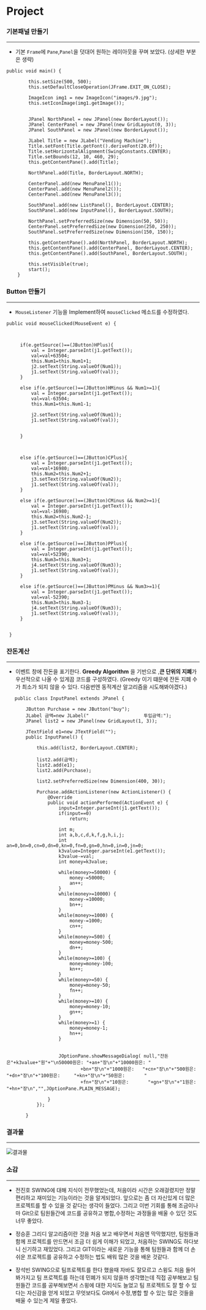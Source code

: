 # Project


### 기본패널 만들기
---
* 기본 `Frame`에 `Pane`,`Panel`을 덧대어 원하는 레이아웃을 꾸며 보았다. (상세한 부분은 생략)

```
public void main() {

        this.setSize(500, 500);
        this.setDefaultCloseOperation(JFrame.EXIT_ON_CLOSE);

        ImageIcon img1 = new ImageIcon("images/9.jpg");
        this.setIconImage(img1.getImage());


        JPanel NorthPanel = new JPanel(new BorderLayout());
        JPanel CenterPanel = new JPanel(new GridLayout(0, 3));
        JPanel SouthPanel = new JPanel(new BorderLayout());

        JLabel Title = new JLabel("Vending Machine");
        Title.setFont(Title.getFont().deriveFont(20.0f));
        Title.setHorizontalAlignment(SwingConstants.CENTER);
        Title.setBounds(12, 10, 460, 29);
        this.getContentPane().add(Title);

        NorthPanel.add(Title, BorderLayout.NORTH);

        CenterPanel.add(new MenuPanel1());
        CenterPanel.add(new MenuPanel2());
        CenterPanel.add(new MenuPanel3());

        SouthPanel.add(new ListPanel(), BorderLayout.CENTER);
        SouthPanel.add(new InputPanel(), BorderLayout.SOUTH);

        NorthPanel.setPreferredSize(new Dimension(50, 50));
        CenterPanel.setPreferredSize(new Dimension(250, 250));
        SouthPanel.setPreferredSize(new Dimension(150, 150));

        this.getContentPane().add(NorthPanel, BorderLayout.NORTH);
        this.getContentPane().add(CenterPanel, BorderLayout.CENTER);
        this.getContentPane().add(SouthPanel, BorderLayout.SOUTH);

        this.setVisible(true);
        start();
    }
   ```
   
   ### Button 만들기
   ---
   * `MouseListener` 기능을 Implement하여 `mouseClicked` 메소드를 수정하였다. 
   
   ```
   public void mouseClicked(MouseEvent e) {



        if(e.getSource()==(JButton)HPlus){
            val = Integer.parseInt(j1.getText());
            val=val+63504;
            this.Num1=this.Num1+1;
            j2.setText(String.valueOf(Num1));
            j1.setText(String.valueOf(val));
        }

        else if(e.getSource()==(JButton)HMinus && Num1>=1){
            val = Integer.parseInt(j1.getText());
            val=val-63504;
            this.Num1=this.Num1-1;

            j2.setText(String.valueOf(Num1));
            j1.setText(String.valueOf(val));


        }



        else if(e.getSource()==(JButton)CPlus){
            val = Integer.parseInt(j1.getText());
            val=val+16980;
            this.Num2=this.Num2+1;
            j3.setText(String.valueOf(Num2));
            j1.setText(String.valueOf(val));
        }

        else if(e.getSource()==(JButton)CMinus && Num2>=1){
            val = Integer.parseInt(j1.getText());
            val=val-16980;
            this.Num2=this.Num2-1;
            j3.setText(String.valueOf(Num2));
            j1.setText(String.valueOf(val));
        }

        else if(e.getSource()==(JButton)PPlus){
            val = Integer.parseInt(j1.getText());
            val=val+52390;
            this.Num3=this.Num3+1;
            j4.setText(String.valueOf(Num3));
            j1.setText(String.valueOf(val));
        }

        else if(e.getSource()==(JButton)PMinus && Num3>=1){
            val = Integer.parseInt(j1.getText());
            val=val-52390;
            this.Num3=this.Num3-1;
            j4.setText(String.valueOf(Num3));
            j1.setText(String.valueOf(val));
        }


    }
 ```
 
  ### 잔돈계산
 ---
  * 이벤트 창에 잔돈을 표기한다. **Greedy Algorithm** 을 기반으로 ,**큰 단위의 지폐**가 우선적으로 나올 수 있게끔  코드를 구성하였다. 
    (Greedy 이기 떄문에 잔돈 지폐 수가 최소가 되지 않을 수 있다.  다음번엔 동적계산 알고리즘을 시도해봐야겠다.)
    
 ```
    public class InputPanel extends JPanel {

        JButton Purchase = new JButton("buy");
        JLabel 금액=new JLabel("                    투입금액:");
        JPanel list2 = new JPanel(new GridLayout(1, 3));

        JTextField e1=new JTextField("");
        public InputPanel() {

            this.add(list2, BorderLayout.CENTER);

            list2.add(금액);
            list2.add(e1);
            list2.add(Purchase);

            list2.setPreferredSize(new Dimension(400, 30));

            Purchase.addActionListener(new ActionListener() {
                @Override
                public void actionPerformed(ActionEvent e) {
                    input=Integer.parseInt(j1.getText());
                    if(input==0)
                        return;

                    int m;
                    int a,b,c,d,k,f,g,h,i,j;
                    int an=0,bn=0,cn=0,dn=0,kn=0,fn=0,gn=0,hn=0,in=0,jn=0;
                    k3value=Integer.parseInt(e1.getText());
                    k3value-=val;
                    int money=k3value;

                    while(money>=50000) {
                        money-=50000;
                        an++;
                    }
                    while(money>=10000) {
                        money-=10000;
                        bn++;
                    }
                    while(money>=1000) {
                        money-=1000;
                        cn++;
                    }
                    while(money>=500) {
                        money=money-500;
                        dn++;
                    }
                    while(money>=100) {
                        money=money-100;
                        kn++;
                    }
                    while(money>=50) {
                        money=money-50;
                        fn++;
                    }
                    while(money>=10) {
                        money=money-10;
                        gn++;
                    }
                    while(money>=1) {
                        money=money-1;
                        hn++;
                    }


                    JOptionPane.showMessageDialog( null,"잔돈은"+k3value+"원"+"\n50000원은: "+an+"장\n"+"10000원은: "
                            +bn+"장\n"+"1000원은:   "+cn+"장\n"+"500원은:     "+dn+"장\n"+"100원은:     "+kn+"장\n"+"50원은:       "
                            +fn+"장\n"+"10원은:       "+gn+"장\n"+"1원은:         "+hn+"장\n","",JOptionPane.PLAIN_MESSAGE);

                }
            });

        }

 ```
    
    
    
### 결과물
---
    
![결과물](https://user-images.githubusercontent.com/62733838/80172629-72bca180-8628-11ea-911e-228dc731d40f.JPG)

    
    
    
    
### 소감
---  
    
* 전진호
 SWING에 대해 지식이 전무했었는데, 처음이라 시간은 오래걸렸지만 정말 편리하고 재미있는 기능이라는 것을 알게되었다.
 앞으로는 좀 더 자신있게 더 많은 프로젝트를 할 수 있을 것 같다는 생각이 들었다. 그리고 이번 기회를 통해 조금이나마
 Git으로 팀원들간에 코드를 공유하고 병합,수정하는 과정들을 배울 수 있던 것도 너무 좋았다.
    
* 정승훈
 그리디 알고리즘이란 것을 처음 보고 배우면서 처음엔 막막했지만, 팀원들과 함께 프로젝트를 만드면서 조금 더 쉽게 이해가
 되었고, 처음하는 SWING도 하다보니 신기하고 재밌었다. 그리고 GIT이라는 새로운 기능을 통해 팀원들과 함께 더 손쉬운
 프로젝트를 공유하고 수정하는 법도 배워 많은 것을 배운 것같다.
* 장석빈
SWING으로 팀프로젝트를 한다 했을때 자바도 잘모르고 스윙도 처음 들어봐가지고 팀 프로젝트를 하는데 민폐가 되지 않을까
생각했는데 직접 공부해보고 팀원들간 코드를 공부해보면서 스윙에 대한 지식도 늘었고 팀 프로젝트도 잘 할 수 있다는
자신감을 얻게 되었고 무엇보다도 Git에서 수정,병합 할 수 있는 많은 것들을 배울 수 있는게 제일 좋았다.  

 
